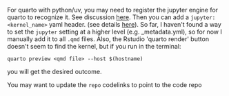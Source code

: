 For quarto with python/uv, you may need to register the jupyter engine
for quarto to recognize it. See discussion [here](https://github.com/quarto-dev/quarto-cli/discussions/11257).
Then you can add a `jupyter: <kernel_name>` yaml header. (see details [here](https://github.com/quarto-dev/quarto-cli/discussions/11257#discussioncomment-11765643)).
So far, I haven't found a way to set the `jupyter` setting at a higher level (e.g. _metadata.yml),
so for now I manually add it to all `.qmd` files. Also, the Rstudio 'quarto render'
button doesn't seem to find the kernel, but if you run in the terminal:

`quarto preview <qmd file> --host $(hostname)`

you will get the desired outcome.

You may want to update the `repo` codelinks to point to the code repo
